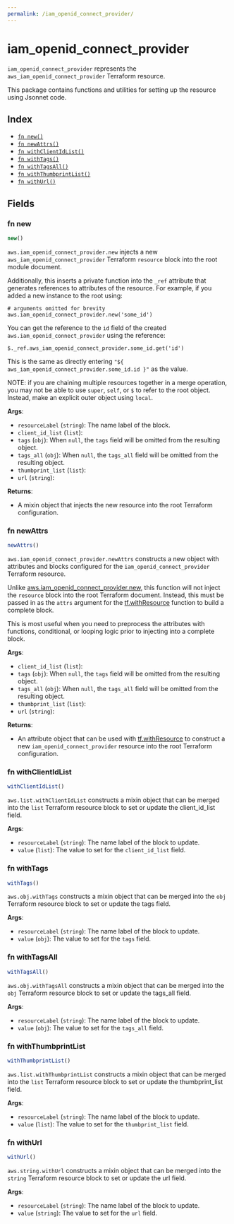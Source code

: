 ```yaml
---
permalink: /iam_openid_connect_provider/
---
```


# iam_openid_connect_provider

`iam_openid_connect_provider` represents the `aws_iam_openid_connect_provider` Terraform resource.



This package contains functions and utilities for setting up the resource using Jsonnet code.


## Index

* [`fn new()`](#fn-new)
* [`fn newAttrs()`](#fn-newattrs)
* [`fn withClientIdList()`](#fn-withclientidlist)
* [`fn withTags()`](#fn-withtags)
* [`fn withTagsAll()`](#fn-withtagsall)
* [`fn withThumbprintList()`](#fn-withthumbprintlist)
* [`fn withUrl()`](#fn-withurl)

## Fields

### fn new

```ts
new()
```


`aws.iam_openid_connect_provider.new` injects a new `aws_iam_openid_connect_provider` Terraform `resource`
block into the root module document.

Additionally, this inserts a private function into the `_ref` attribute that generates references to attributes of the
resource. For example, if you added a new instance to the root using:

    # arguments omitted for brevity
    aws.iam_openid_connect_provider.new('some_id')

You can get the reference to the `id` field of the created `aws.iam_openid_connect_provider` using the reference:

    $._ref.aws_iam_openid_connect_provider.some_id.get('id')

This is the same as directly entering `"${ aws_iam_openid_connect_provider.some_id.id }"` as the value.

NOTE: if you are chaining multiple resources together in a merge operation, you may not be able to use `super`, `self`,
or `$` to refer to the root object. Instead, make an explicit outer object using `local`.

**Args**:
  - `resourceLabel` (`string`): The name label of the block.
  - `client_id_list` (`list`): 
  - `tags` (`obj`):  When `null`, the `tags` field will be omitted from the resulting object.
  - `tags_all` (`obj`):  When `null`, the `tags_all` field will be omitted from the resulting object.
  - `thumbprint_list` (`list`): 
  - `url` (`string`): 

**Returns**:
- A mixin object that injects the new resource into the root Terraform configuration.


### fn newAttrs

```ts
newAttrs()
```


`aws.iam_openid_connect_provider.newAttrs` constructs a new object with attributes and blocks configured for the `iam_openid_connect_provider`
Terraform resource.

Unlike [aws.iam_openid_connect_provider.new](#fn-iam_openid_connect_providernew), this function will not inject the `resource`
block into the root Terraform document. Instead, this must be passed in as the `attrs` argument for the
[tf.withResource](https://github.com/tf-libsonnet/core/tree/main/docs#fn-withresource) function to build a complete block.

This is most useful when you need to preprocess the attributes with functions, conditional, or looping logic prior to
injecting into a complete block.

**Args**:
  - `client_id_list` (`list`): 
  - `tags` (`obj`):  When `null`, the `tags` field will be omitted from the resulting object.
  - `tags_all` (`obj`):  When `null`, the `tags_all` field will be omitted from the resulting object.
  - `thumbprint_list` (`list`): 
  - `url` (`string`): 

**Returns**:
  - An attribute object that can be used with [tf.withResource](https://github.com/tf-libsonnet/core/tree/main/docs#fn-withresource) to construct a new `iam_openid_connect_provider` resource into the root Terraform configuration.


### fn withClientIdList

```ts
withClientIdList()
```

`aws.list.withClientIdList` constructs a mixin object that can be merged into the `list`
Terraform resource block to set or update the client_id_list field.



**Args**:
  - `resourceLabel` (`string`): The name label of the block to update.
  - `value` (`list`): The value to set for the `client_id_list` field.


### fn withTags

```ts
withTags()
```

`aws.obj.withTags` constructs a mixin object that can be merged into the `obj`
Terraform resource block to set or update the tags field.



**Args**:
  - `resourceLabel` (`string`): The name label of the block to update.
  - `value` (`obj`): The value to set for the `tags` field.


### fn withTagsAll

```ts
withTagsAll()
```

`aws.obj.withTagsAll` constructs a mixin object that can be merged into the `obj`
Terraform resource block to set or update the tags_all field.



**Args**:
  - `resourceLabel` (`string`): The name label of the block to update.
  - `value` (`obj`): The value to set for the `tags_all` field.


### fn withThumbprintList

```ts
withThumbprintList()
```

`aws.list.withThumbprintList` constructs a mixin object that can be merged into the `list`
Terraform resource block to set or update the thumbprint_list field.



**Args**:
  - `resourceLabel` (`string`): The name label of the block to update.
  - `value` (`list`): The value to set for the `thumbprint_list` field.


### fn withUrl

```ts
withUrl()
```

`aws.string.withUrl` constructs a mixin object that can be merged into the `string`
Terraform resource block to set or update the url field.



**Args**:
  - `resourceLabel` (`string`): The name label of the block to update.
  - `value` (`string`): The value to set for the `url` field.
